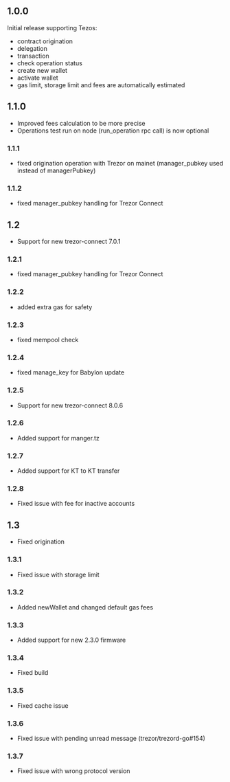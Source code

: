 ## 1.0.0
Initial release supporting Tezos:
- contract origination
- delegation
- transaction
- check operation status
- create new wallet
- activate wallet
- gas limit, storage limit and fees are automatically estimated

## 1.1.0
- Improved fees calculation to be more precise
- Operations test run on node (run_operation rpc call) is now optional

### 1.1.1
- fixed origination operation with Trezor on mainet (manager_pubkey used instead of managerPubkey)

### 1.1.2
- fixed manager_pubkey handling for Trezor Connect

## 1.2
- Support for new trezor-connect 7.0.1

### 1.2.1
- fixed manager_pubkey handling for Trezor Connect

### 1.2.2
- added extra gas for safety 

### 1.2.3
- fixed mempool check 

### 1.2.4
- fixed manage_key for Babylon update

### 1.2.5
- Support for new trezor-connect 8.0.6

### 1.2.6
- Added support for manger.tz 

### 1.2.7
- Added support for KT to KT transfer

### 1.2.8
- Fixed issue with fee for inactive accounts

## 1.3
- Fixed origination

### 1.3.1
- Fixed issue with storage limit 

### 1.3.2
- Added newWallet and changed default gas fees 

### 1.3.3
- Added support for new 2.3.0 firmware

### 1.3.4
- Fixed build

### 1.3.5
- Fixed cache issue

### 1.3.6
- Fixed issue with pending unread message (trezor/trezord-go#154)

### 1.3.7
- Fixed issue with wrong protocol version